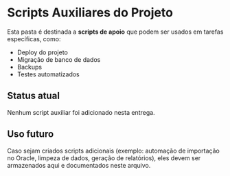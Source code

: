 ﻿# Scripts Auxiliares do Projeto

Esta pasta é destinada a **scripts de apoio** que podem ser usados em tarefas específicas, como:
- Deploy do projeto
- Migração de banco de dados
- Backups
- Testes automatizados

## Status atual
Nenhum script auxiliar foi adicionado nesta entrega.

## Uso futuro
Caso sejam criados scripts adicionais (exemplo: automação de importação no Oracle, limpeza de dados, geração de relatórios), eles devem ser armazenados aqui e documentados neste arquivo.

